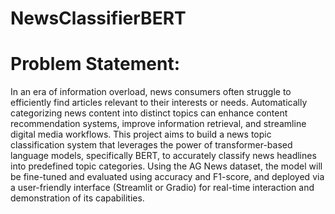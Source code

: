 # NewsClassifierBERT

# Problem Statement:
In an era of information overload, news consumers often struggle to efficiently find articles relevant to their interests or needs. Automatically categorizing news content into distinct topics can enhance content recommendation systems, improve information retrieval, and streamline digital media workflows. This project aims to build a news topic classification system that leverages the power of transformer-based language models, specifically BERT, to accurately classify news headlines into predefined topic categories. Using the AG News dataset, the model will be fine-tuned and evaluated using accuracy and F1-score, and deployed via a user-friendly interface (Streamlit or Gradio) for real-time interaction and demonstration of its capabilities.

